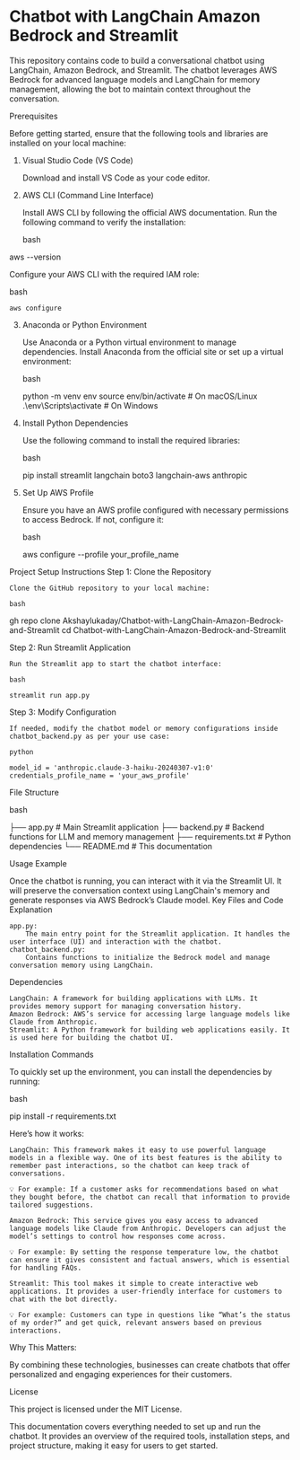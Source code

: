 # Chatbot with LangChain Amazon Bedrock and Streamlit

This repository contains code to build a conversational chatbot using LangChain, Amazon Bedrock, and Streamlit. The chatbot leverages AWS Bedrock for advanced language models and LangChain for memory management, allowing the bot to maintain context throughout the conversation.

Prerequisites

Before getting started, ensure that the following tools and libraries are installed on your local machine:
1. Visual Studio Code (VS Code)

    Download and install VS Code as your code editor.

2. AWS CLI (Command Line Interface)

    Install AWS CLI by following the official AWS documentation.
    Run the following command to verify the installation:

    bash

aws --version

Configure your AWS CLI with the required IAM role:

bash

    aws configure

3. Anaconda or Python Environment

    Use Anaconda or a Python virtual environment to manage dependencies. Install Anaconda from the official site or set up a virtual environment:

    bash

    python -m venv env
    source env/bin/activate  # On macOS/Linux
    .\env\Scripts\activate   # On Windows

4. Install Python Dependencies

    Use the following command to install the required libraries:

    bash

    pip install streamlit langchain boto3 langchain-aws anthropic

5. Set Up AWS Profile

    Ensure you have an AWS profile configured with necessary permissions to access Bedrock. If not, configure it:

    bash

    aws configure --profile your_profile_name

Project Setup Instructions
Step 1: Clone the Repository

    Clone the GitHub repository to your local machine:

    bash

  gh repo clone Akshaylukaday/Chatbot-with-LangChain-Amazon-Bedrock-and-Streamlit
  cd Chatbot-with-LangChain-Amazon-Bedrock-and-Streamlit

Step 2: Run Streamlit Application

    Run the Streamlit app to start the chatbot interface:

    bash

    streamlit run app.py

Step 3: Modify Configuration

    If needed, modify the chatbot model or memory configurations inside chatbot_backend.py as per your use case:

    python

    model_id = 'anthropic.claude-3-haiku-20240307-v1:0'
    credentials_profile_name = 'your_aws_profile'

File Structure

bash

├── app.py                     # Main Streamlit application
├── backend.py          # Backend functions for LLM and memory management
├── requirements.txt            # Python dependencies
└── README.md                   # This documentation

Usage Example

Once the chatbot is running, you can interact with it via the Streamlit UI. It will preserve the conversation context using LangChain's memory and generate responses via AWS Bedrock’s Claude model.
Key Files and Code Explanation

    app.py:
        The main entry point for the Streamlit application. It handles the user interface (UI) and interaction with the chatbot.
    chatbot_backend.py:
        Contains functions to initialize the Bedrock model and manage conversation memory using LangChain.

Dependencies

    LangChain: A framework for building applications with LLMs. It provides memory support for managing conversation history.
    Amazon Bedrock: AWS’s service for accessing large language models like Claude from Anthropic.
    Streamlit: A Python framework for building web applications easily. It is used here for building the chatbot UI.

Installation Commands

To quickly set up the environment, you can install the dependencies by running:

bash

pip install -r requirements.txt


Here’s how it works:

    LangChain: This framework makes it easy to use powerful language models in a flexible way. One of its best features is the ability to remember past interactions, so the chatbot can keep track of conversations.

    💡 For example: If a customer asks for recommendations based on what they bought before, the chatbot can recall that information to provide tailored suggestions.

    Amazon Bedrock: This service gives you easy access to advanced language models like Claude from Anthropic. Developers can adjust the model’s settings to control how responses come across.

    💡 For example: By setting the response temperature low, the chatbot can ensure it gives consistent and factual answers, which is essential for handling FAQs.

    Streamlit: This tool makes it simple to create interactive web applications. It provides a user-friendly interface for customers to chat with the bot directly.

    💡 For example: Customers can type in questions like “What’s the status of my order?” and get quick, relevant answers based on previous interactions.

Why This Matters:

By combining these technologies, businesses can create chatbots that offer personalized and engaging experiences for their customers.

License

This project is licensed under the MIT License.

This documentation covers everything needed to set up and run the chatbot. It provides an overview of the required tools, installation steps, and project structure, making it easy for users to get started.
